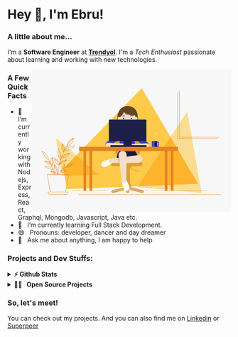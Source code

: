 <h1> Hey 👋, I'm Ebru!</h1>
</h1>

### A little about me...
I'm a **Software Engineer** at **[Trendyol](https://github.com/Trendyol)**. I'm a *Tech Enthusiast* passionate about learning and working with new technologies.<br/>

<img align="right" alt="GIF" src="https://github.com/ebrugulec/ebrugulec/blob/master/software-engineer.gif" width="450" height="320" />

### A Few Quick Facts
- 🔭 &nbsp; I’m currently working with Nodejs, Express, React,
Graphql, Mongodb, Javascript, Java etc.
- 🌱 &nbsp; I’m currently learning Full Stack Development.
- 😄 &nbsp; Pronouns: developer, dancer and day dreamer
- 💬 &nbsp; Ask me about anything, I am happy to help

### Projects and Dev Stuffs:

<details>	
  <summary><b>⚡ Github Stats</b></summary>
</details>

<details>
  <summary><b>👩‍💻 &nbsp; Open Source Projects</b></summary>
</details>

### So, let's meet!
You can check out my projects. And you can also find me on [Linkedin](https://tr.linkedin.com/in/glcebru) or [Superpeer](https://superpeer.com/ebrugulec)
